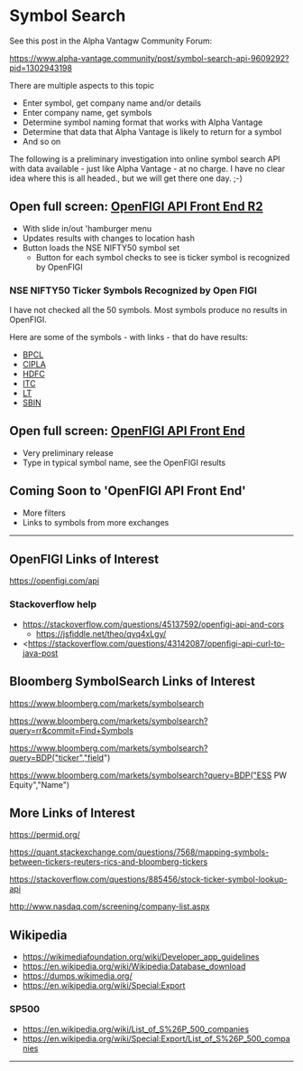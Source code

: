 <span style=display:none; >[You are now in a GitHub source code view - click this link to view Read Me file as a web page]( https://prediqtiv.github.io/alpha-vantage-cookbook/#ymbol-search/README.md "View file as a web page." ) </span>



# Symbol Search

See this post in the Alpha Vantagw Community Forum:

<https://www.alpha-vantage.community/post/symbol-search-api-9609292?pid=1302943198>


There are multiple aspects to this topic

* Enter symbol, get company name and/or details
* Enter company name, get symbols
* Determine symbol naming format that works with Alpha Vantage
* Determine that data that Alpha Vantage is likely to return for a symbol
* And so on

The following is a preliminary investigation into online symbol search API with data available - just like Alpha Vantage - at no charge. I have no clear idea where this is all headed., but we will get there one day. ;-)

## Open full screen: [OpenFIGI API Front End R2]( https://prediqtiv.github.io/alpha-vantage-cookbook/symbol-search/openfigi-api-front-end-r2.html )

* With slide in/out 'hamburger menu
* Updates results with changes to location hash
* Button loads the NSE NIFTY50 symbol set
	* Button for each symbol checks to see is ticker symbol is recognized by OpenFIGI

### NSE NIFTY50 Ticker Symbols Recognized by Open FIGI

I have not checked all the 50 symbols. Most symbols produce no results in OpenFIGI.

Here are some of the symbols - with links - that do have results:
* [BPCL]( https://prediqtiv.github.io/alpha-vantage-cookbook/symbol-search/openfigi-api-front-end-r2.html#%7B%22symbol%22:%22BPCL%22%7D )
* [CIPLA]( https://prediqtiv.github.io/alpha-vantage-cookbook/symbol-search/openfigi-api-front-end-r2.html#%7B%22symbol%22:%22CIPLA%22%7D )
* [HDFC]( https://prediqtiv.github.io/alpha-vantage-cookbook/symbol-search/openfigi-api-front-end-r2.html#%7B%22symbol%22:%22HDFC%22%7D )
* [ITC]( https://prediqtiv.github.io/alpha-vantage-cookbook/symbol-search/openfigi-api-front-end-r2.html#%7B%22symbol%22:%22ITC%22%7D )
* [LT]( https://prediqtiv.github.io/alpha-vantage-cookbook/symbol-search/openfigi-api-front-end-r2.html#%7B%22symbol%22:%22LT%22%7D )
* [SBIN]( https://prediqtiv.github.io/alpha-vantage-cookbook/symbol-search/openfigi-api-front-end-r2.html#%7B%22symbol%22:%22SBIN%22%7D )


## Open full screen: [OpenFIGI API Front End]( https://prediqtiv.github.io/alpha-vantage-cookbook/symbol-search/openfigi-api-front-end.html )

* Very preliminary release
* Type in typical symbol name, see the OpenFIGI results

## Coming Soon to 'OpenFIGI API Front End'

* More filters
* Links to symbols from more exchanges


***

## OpenFIGI Links of Interest

<https://openfigi.com/api>


### Stackoverflow help

* <https://stackoverflow.com/questions/45137592/openfigi-api-and-cors>
	* <https://jsfiddle.net/theo/qvq4xLgy/>
* <https://stackoverflow.com/questions/43142087/openfigi-api-curl-to-java-post


## Bloomberg SymbolSearch Links of Interest

<https://www.bloomberg.com/markets/symbolsearch>

https://www.bloomberg.com/markets/symbolsearch?query=rr&commit=Find+Symbols

https://www.bloomberg.com/markets/symbolsearch?query=BDP("ticker","field")

https://www.bloomberg.com/markets/symbolsearch?query=BDP("ESS PW Equity","Name")


## More Links of Interest

<https://permid.org/>

<https://quant.stackexchange.com/questions/7568/mapping-symbols-between-tickers-reuters-rics-and-bloomberg-tickers>

<https://stackoverflow.com/questions/885456/stock-ticker-symbol-lookup-api>

<http://www.nasdaq.com/screening/company-list.aspx>


## Wikipedia

* https://wikimediafoundation.org/wiki/Developer_app_guidelines
* https://en.wikipedia.org/wiki/Wikipedia:Database_download
* https://dumps.wikimedia.org/
* https://en.wikipedia.org/wiki/Special:Export

### SP500

* https://en.wikipedia.org/wiki/List_of_S%26P_500_companies
* https://en.wikipedia.org/wiki/Special:Export/List_of_S%26P_500_companies


***
